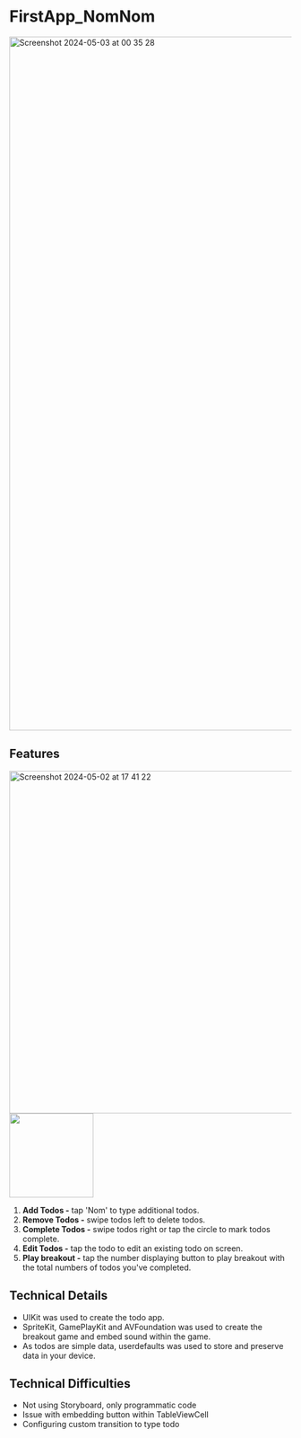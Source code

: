 # FirstApp_NomNom
<img width="1236" alt="Screenshot 2024-05-03 at 00 35 28" src="https://github.com/Madman-dev/FirstApp_NomNom/assets/119504454/de2bc548-dd5a-446c-866a-869992d38563">


## Features
<img width="610" alt="Screenshot 2024-05-02 at 17 41 22" src="https://github.com/Madman-dev/FirstApp_NomNom/assets/119504454/fbb43506-daae-4d8f-bbe7-7e800a3cef4a"><img width="150" src="https://github.com/Madman-dev/FirstApp_NomNom/assets/119504454/67f40e1d-d24e-410d-84d7-3fe44e26b556">

1. **Add Todos -** tap 'Nom' to type additional todos.
2. **Remove Todos -** swipe todos left to delete todos.
3. **Complete Todos -** swipe todos right or tap the circle to mark todos complete.
4. **Edit Todos -** tap the todo to edit an existing todo on screen.
5. **Play breakout -** tap the number displaying button to play breakout with the total numbers of todos you've completed.

## Technical Details
- UIKit was used to create the todo app.
- SpriteKit, GamePlayKit and AVFoundation was used to create the breakout game and embed sound within the game.
- As todos are simple data, userdefaults was used to store and preserve data in your device.

## Technical Difficulties
- Not using Storyboard, only programmatic code
- Issue with embedding button within TableViewCell
- Configuring custom transition to type todo